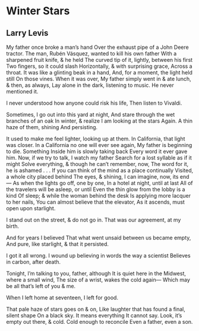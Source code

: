# Winter Stars
## Larry Levis
My father once broke a man’s hand
Over the exhaust pipe of a John Deere tractor. The man,
Rubén Vásquez, wanted to kill his own father
With a sharpened fruit knife, & he held
The curved tip of it, lightly, between his first
Two fingers, so it could slash
Horizontally, & with surprising grace,
Across a throat. It was like a glinting beak in a hand,
And, for a moment, the light held still
On those vines. When it was over,
My father simply went in & ate lunch, & then, as always,
Lay alone in the dark, listening to music.
He never mentioned it.

I never understood how anyone could risk his life,
Then listen to Vivaldi.

Sometimes, I go out into this yard at night,
And stare through the wet branches of an oak
In winter, & realize I am looking at the stars
Again. A thin haze of them, shining
And persisting.

It used to make me feel lighter, looking up at them.
In California, that light was closer.
In a California no one will ever see again,
My father is beginning to die. Something
Inside him is slowly taking back
Every word it ever gave him.
Now, if we try to talk, I watch my father
Search for a lost syllable as if it might
Solve everything, & though he can’t remember, now,
The word for it, he is ashamed . . .
If you can think of the mind as a place continually
Visited, a whole city placed behind
The eyes, & shining, I can imagine, now, its end—
As when the lights go off, one by one,
In a hotel at night, until at last
All of the travelers will be asleep, or until
Even the thin glow from the lobby is a kind
Of sleep; & while the woman behind the desk
Is applying more lacquer to her nails,
You can almost believe that the elevator,
As it ascends, must open upon starlight.

I stand out on the street, & do not go in.
That was our agreement, at my birth.

And for years I believed
That what went unsaid between us became empty,
And pure, like starlight, & that it persisted.

I got it all wrong.
I wound up believing in words the way a scientist
Believes in carbon, after death.

Tonight, I’m talking to you, father, although
It is quiet here in the Midwest, where a small wind,
The size of a wrist, wakes the cold again—
Which may be all that’s left of you & me.

When I left home at seventeen, I left for good.

That pale haze of stars goes on & on,
Like laughter that has found a final, silent shape
On a black sky. It means everything
It cannot say. Look, it’s empty out there, & cold.
Cold enough to reconcile
Even a father, even a son.
